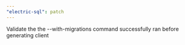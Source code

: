 ```yaml
---
"electric-sql": patch
---
```


Validate the the --with-migrations command successfully ran before generating client
